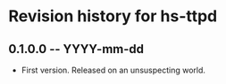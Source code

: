 # Revision history for hs-ttpd

## 0.1.0.0 -- YYYY-mm-dd

* First version. Released on an unsuspecting world.
